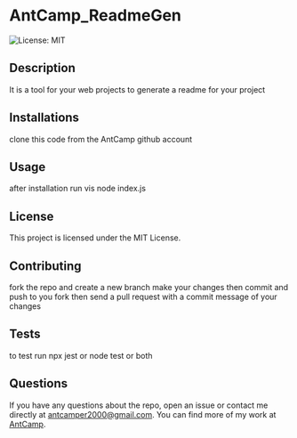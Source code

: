 # AntCamp_ReadmeGen

![License: MIT](https://img.shields.io/badge/License-MIT-blue.svg)

## Description

It is a tool for your web projects to generate a readme for your project

## Installations

clone this code from the AntCamp github account

## Usage

after installation run vis node index.js

## License

This project is licensed under the MIT License.

## Contributing

fork the repo and create a new branch make your changes then commit and push to you fork then send a pull request with a commit message of your changes

## Tests

to test run npx jest or node test or both

## Questions

If you have any questions about the repo, open an issue or contact me directly at antcamper2000@gmail.com. You can find more of my work at [AntCamp](https://github.com/AntCamp).